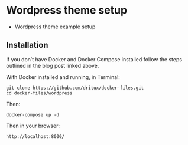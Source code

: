 # Wordpress theme setup

- Wordpress theme example setup

## Installation

If you don’t have Docker and Docker Compose installed follow the steps outlined in the blog post linked above.

With Docker installed and running, in Terminal:

````
git clone https://github.com/dritux/docker-files.git
cd docker-files/wordpress
````

Then:

````
docker-compose up -d
````

Then in your browser:
````
http://localhost:8000/
````